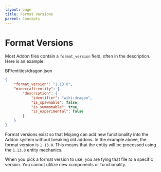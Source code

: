 ```yaml
---
layout: page
title: Format Versions
parent: Concepts
---
```


# Format Versions

Most Addon files contain a `format_version` field, often in the description. Here is an example:

<CodeHeader>BP/entities/dragon.json</CodeHeader>

```json
{
	"format_version": "1.13.0",
	"minecraft:entity": {
		"description": {
			"identifier": "wiki:dragon",
			"is_spawnable": false,
			"is_summonable": true,
			"is_experimental": false
		}
	}
}
```

Format versions exist so that Mojang can add new functionality into the Addon system without breaking old addons. In the example above, the format version is `1.13.0`. This means that the entity will be processed using the `1.13.0` entity mechanics.

When you pick a format version to use, you are tying that file _to_ a specific version. You cannot utilize new components or functionality.
